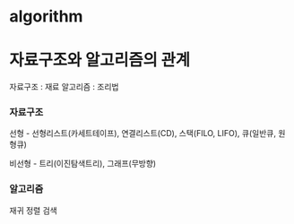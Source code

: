 # algorithm
> 

# 자료구조와 알고리즘의 관계
자료구조 : 재료
알고리즘 : 조리법


### 자료구조
선형 - 선형리스트(카세트테이프), 연결리스트(CD), 스택(FILO, LIFO), 큐(일반큐, 원형큐)
       
비선형 - 트리(이진탐색트리), 그래프(무방향)


### 알고리즘
재귀
정렬
검색

